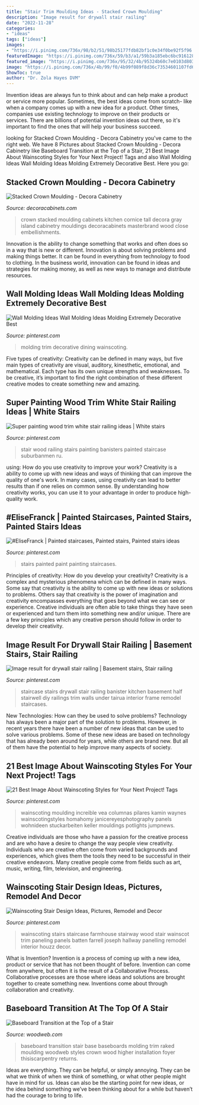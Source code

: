 ```yaml
---
title: "Stair Trim Moulding Ideas - Stacked Crown Moulding"
description: "Image result for drywall stair railing"
date: "2022-11-28"
categories:
- "ideas"
tags: ["ideas"]
images:
- "https://i.pinimg.com/736x/98/b2/51/98b25177fdb82bf1c0e34f0be92f5f96.jpg"
featuredImage: "https://i.pinimg.com/736x/59/b3/a1/59b3a185ebc6bc916128e2ec4dafdc18.jpg"
featured_image: "https://i.pinimg.com/736x/95/32/4b/95324b60c7e0103d803f878319c05d90--staircase-painting-paint-stairs.jpg"
image: "https://i.pinimg.com/736x/4b/99/f0/4b99f089f8d36c73534601107fd6c98f.jpg"
ShowToc: true
author: "Dr. Zola Hayes DVM"
---
```



Invention ideas are always fun to think about and can help make a product or service more popular. Sometimes, the best ideas come from scratch- like when a company comes up with a new idea for a product. Other times, companies use existing technology to improve on their products or services. There are billions of potential invention ideas out there, so it's important to find the ones that will help your business succeed.

	

		
looking for Stacked Crown Moulding - Decora Cabinetry you've came to the right web. We have 8 Pictures about Stacked Crown Moulding - Decora Cabinetry like Baseboard Transition at the Top of a Stair, 21 Best Image About Wainscoting Styles for Your Next Project! Tags and also Wall Molding Ideas Wall Molding Ideas Molding Extremely Decorative Best. Here you go:
		
    
## Stacked Crown Moulding - Decora Cabinetry

<img loading=lazy src="https://www.decoracabinets.com/-/media/decora/products/mouldings_accents/stacked_crown_moulding.jpg" onerror="this.onerror=null;this.src='https://tse3.mm.bing.net/th?id=OIP.a7zdUGdKM6S-nYZHmDNorAHaLH&amp;pid=15.1';" alt="Stacked Crown Moulding - Decora Cabinetry">

_Source: decoracabinets.com_

>crown stacked moulding cabinets kitchen cornice tall decora gray island cabinetry mouldings decoracabinets masterbrand wood close embellishments. 

	

Innovation is the ability to change something that works and often does so in a way that is new or different. Innovation is about solving problems and making things better. It can be found in everything from technology to food to clothing. In the business world, innovation can be found in ideas and strategies for making money, as well as new ways to manage and distribute resources.

    
## Wall Molding Ideas Wall Molding Ideas Molding Extremely Decorative Best

<img loading=lazy src="https://i.pinimg.com/736x/4b/99/f0/4b99f089f8d36c73534601107fd6c98f.jpg" onerror="this.onerror=null;this.src='https://tse2.mm.bing.net/th?id=OIP.WSWadG7XTv8Yiwzv_WgcewHaJ5&amp;pid=15.1';" alt="Wall Molding Ideas Wall Molding Ideas Molding Extremely Decorative Best">

_Source: pinterest.com_

>molding trim decorative dining wainscoting. 

	

Five types of creativity:
Creativity can be defined in many ways, but five main types of creativity are visual, auditory, kinesthetic, emotional, and mathematical. Each type has its own unique strengths and weaknesses. To be creative, it’s important to find the right combination of these different creative modes to create something new and amazing.

    
## Super Painting Wood Trim White Stair Railing Ideas | White Stairs

<img loading=lazy src="https://i.pinimg.com/736x/98/b2/51/98b25177fdb82bf1c0e34f0be92f5f96.jpg" onerror="this.onerror=null;this.src='https://tse1.mm.bing.net/th?id=OIP.p70fvF_cTuusueom4OKdYwAAAA&amp;pid=15.1';" alt="Super painting wood trim white stair railing ideas | White stairs">

_Source: pinterest.com_

>stair wood railing stairs painting banisters painted staircase suburbanmen ru. 

	

using: How do you use creativity to improve your work?
Creativity is a ability to come up with new ideas and ways of thinking that can improve the quality of one's work. In many cases, using creativity can lead to better results than if one relies on common sense. By understanding how creativity works, you can use it to your advantage in order to produce high-quality work.

    
## #EliseFranck | Painted Staircases, Painted Stairs, Painted Stairs Ideas

<img loading=lazy src="https://i.pinimg.com/736x/95/32/4b/95324b60c7e0103d803f878319c05d90--staircase-painting-paint-stairs.jpg" onerror="this.onerror=null;this.src='https://tse2.mm.bing.net/th?id=OIP.urXuN2K1RDe6zG-Cx_W37gHaLD&amp;pid=15.1';" alt="#EliseFranck | Painted staircases, Painted stairs, Painted stairs ideas">

_Source: pinterest.com_

>stairs painted paint painting staircases. 

	

Principles of creativity: How do you develop your creativity?
Creativity is a complex and mysterious phenomena which can be defined in many ways. Some say that creativity is the ability to come up with new ideas or solutions to problems. Others say that creativity is the power of imagination and creativity encompasses everything that goes beyond what we can see or experience. Creative individuals are often able to take things they have seen or experienced and turn them into something new and/or unique. There are a few key principles which any creative person should follow in order to develop their creativity.

    
## Image Result For Drywall Stair Railing | Basement Stairs, Stair Railing

<img loading=lazy src="https://i.pinimg.com/736x/32/21/32/322132bfc7559b4bc4141365b5816d38.jpg" onerror="this.onerror=null;this.src='https://tse2.mm.bing.net/th?id=OIP.Pu31EbLOstocGwtK4XBN1QHaJ3&amp;pid=15.1';" alt="Image result for drywall stair railing | Basement stairs, Stair railing">

_Source: pinterest.com_

>staircase stairs drywall stair railing banister kitchen basement half stairwell diy railings trim walls under tairua interior frame remodel staircases. 

	

New Technologies: How can they be used to solve problems?
Technology has always been a major part of the solution to problems. However, in recent years there have been a number of new ideas that can be used to solve various problems. Some of these new ideas are based on technology that has already been around for years, while others are brand new. But all of them have the potential to help improve many aspects of society.

    
## 21 Best Image About Wainscoting Styles For Your Next Project! Tags

<img loading=lazy src="https://i.pinimg.com/736x/59/b3/a1/59b3a185ebc6bc916128e2ec4dafdc18.jpg" onerror="this.onerror=null;this.src='https://tse4.mm.bing.net/th?id=OIP.wzucBBRtu0suecmV_QX-LwHaLH&amp;pid=15.1';" alt="21 Best Image About Wainscoting Styles for Your Next Project! Tags">

_Source: pinterest.com_

>wainscoting moulding increible vea columnas pilares kamin waynes wainscotingstyles homahomy janicereyesphotography panels wohnideen stuckarbeiten keller mouldings potlights jumpnews. 

	

Creative individuals are those who have a passion for the creative process and are who have a desire to change the way people view creativity. Individuals who are creative often come from varied backgrounds and experiences, which gives them the tools they need to be successful in their creative endeavors. Many creative people come from fields such as art, music, writing, film, television, and engineering.

    
## Wainscoting Stair Design Ideas, Pictures, Remodel And Decor

<img loading=lazy src="https://i.pinimg.com/736x/bd/42/a5/bd42a53ec0069439bed460f2eb660fe9--wainscoting-stairs-wainscoting-ideas.jpg" onerror="this.onerror=null;this.src='https://tse3.mm.bing.net/th?id=OIP.M6e1hg9e2oUanChKoOjA9gHaJ4&amp;pid=15.1';" alt="Wainscoting Stair Design Ideas, Pictures, Remodel and Decor">

_Source: pinterest.com_

>wainscoting stairs staircase farmhouse stairway wood stair wainscot trim paneling panels batten farrell joseph hallway panelling remodel interior houzz decor. 

	

What is Invention?
Invention is a process of coming up with a new idea, product or service that has not been thought of before. Invention can come from anywhere, but often it is the result of a Collaborative Process. Collaborative processes are those where ideas and solutions are brought together to create something new. Inventions come about through collaboration and creativity.

    
## Baseboard Transition At The Top Of A Stair

<img loading=lazy src="http://www.woodweb.com/knowledge_base_images/bah/baseboard-transition-at-the-top-of-a-stair_03.jpg" onerror="this.onerror=null;this.src='https://tse2.mm.bing.net/th?id=OIP.YxoTFbt6pi1NfAHo8rGl6QHaJ4&amp;pid=15.1';" alt="Baseboard Transition at the Top of a Stair">

_Source: woodweb.com_

>baseboard transition stair base baseboards molding trim raked moulding woodweb styles crown wood higher installation foyer thisiscarpentry returns. 

	

Ideas are everything. They can be helpful, or simply annoying. They can be what we think of when we think of something, or what other people might have in mind for us. Ideas can also be the starting point for new ideas, or the idea behind something we’ve been thinking about for a while but haven’t had the courage to bring to life.

